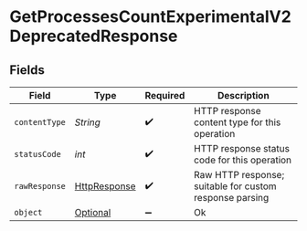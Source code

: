 # GetProcessesCountExperimentalV2DeprecatedResponse


## Fields

| Field                                                                                                                                               | Type                                                                                                                                                | Required                                                                                                                                            | Description                                                                                                                                         |
| --------------------------------------------------------------------------------------------------------------------------------------------------- | --------------------------------------------------------------------------------------------------------------------------------------------------- | --------------------------------------------------------------------------------------------------------------------------------------------------- | --------------------------------------------------------------------------------------------------------------------------------------------------- |
| `contentType`                                                                                                                                       | *String*                                                                                                                                            | :heavy_check_mark:                                                                                                                                  | HTTP response content type for this operation                                                                                                       |
| `statusCode`                                                                                                                                        | *int*                                                                                                                                               | :heavy_check_mark:                                                                                                                                  | HTTP response status code for this operation                                                                                                        |
| `rawResponse`                                                                                                                                       | [HttpResponse<InputStream>](https://docs.oracle.com/en/java/javase/11/docs/api/java.net.http/java/net/http/HttpResponse.html)                       | :heavy_check_mark:                                                                                                                                  | Raw HTTP response; suitable for custom response parsing                                                                                             |
| `object`                                                                                                                                            | [Optional<GetProcessesCountExperimentalV2DeprecatedResponseBody>](../../models/operations/GetProcessesCountExperimentalV2DeprecatedResponseBody.md) | :heavy_minus_sign:                                                                                                                                  | Ok                                                                                                                                                  |